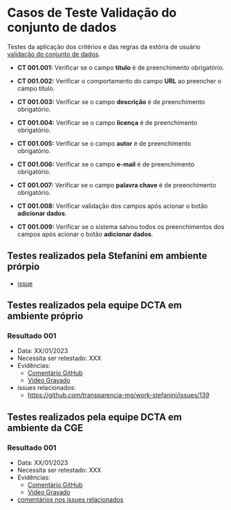 # Casos de Teste Validação do conjunto de dados

Testes da aplicação dos critérios e das regras da estória de usuário [validação do conjunto de dados](../../estorias_de_usuarios/07_validacao_de_dados_do_conjunto).

- **CT 001.001:** Verificar se o campo **titulo** é de preenchimento obrigatório.

- **CT 001.002:** Verificar o comportamento do campo **URL** ao preencher o campo titulo.

- **CT 001.003:** Verificar se o campo **descrição** é de preenchimento obrigatório.

- **CT 001.004:** Verificar se o campo **licença** é de preenchimento obrigatório.

- **CT 001.005:** Verificar se o campo **autor** é de preenchimento obrigatório.

- **CT 001.006:** Verificar se o campo **e-mail** é de preenchimento obrigatório.

- **CT 001.007:** Verificar se o campo **palavra chave** é de preenchimento obrigatório.

- **CT 001.008:** Verificar validação dos campos após acionar o botão **adicionar dados**.

- **CT 001.009:** Verificar se o sistema salvou todos os preenchimentos dos campos após acionar o botão **adicionar dados**.

## Testes realizados pela Stefanini em ambiente prórpio

- [issue](https://github.com/transparencia-mg/work-stefanini/issues/139)

## Testes realizados pela equipe DCTA em ambiente próprio 

### Resultado 001
- Data: XX/01/2023
- Necessita ser retestado: XXX
- Evidências:
  - [Comentário GitHub]()
  - [Vídeo Gravado]()
- issues relacionados:
  - https://github.com/transparencia-mg/work-stefanini/issues/139

## Testes realizados pela equipe DCTA em ambiente da CGE 

### Resultado 001
- Data: XX/01/2023
- Necessita ser retestado: XXX
- Evidências:
  - [Comentário GitHub]()
  - [Vídeo Gravado]()
- [comentários nos issues relacionados](https://github.com/transparencia-mg/work-stefanini/issues/132)


